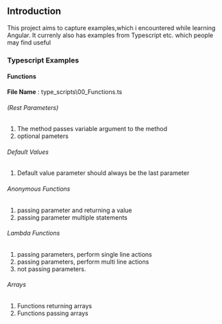 ## Introduction
This project aims to capture examples,which i encountered while learning Angular. It currenly also has examples from Typescript etc. which people may find useful 
### Typescript Examples
#### Functions 
 **File Name** : type_scripts\00_Functions.ts
###### (Rest Parameters) 
1. The method passes variable argument to the method
1. optional pameters 
###### Default Values 
1. Default value parameter should always be the last parameter
###### Anonymous Functions
1. passing parameter and returning a value
1. passing parameter multiple statements
###### Lambda Functions
1. passing parameters, perform single line actions
1. passing parameters, perform multi line actions
1. not passing parameters.
###### Arrays
1. Functions returning arrays
2. Functions passing arrays